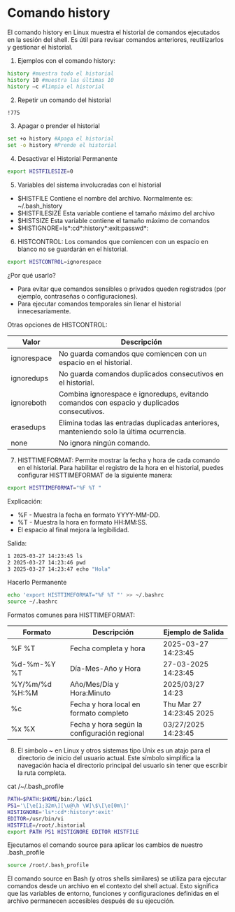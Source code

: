 # Comando history

El comando history en Linux muestra el historial de comandos ejecutados en la sesión del shell. Es útil para revisar comandos anteriores, reutilizarlos y gestionar el historial.

1. Ejemplos con el comando history:

```bash
history #muestra todo el historial
history 10 #muestra las últimas 10
history –c #limpia el historial
```

2. Repetir un comando del historial

```bash
!775
```

3. Apagar o prender el historial

```bash
set +o history #Apaga el historial
set -o history #Prende el historial
```

4. Desactivar el Historial Permanente

```bash
export HISTFILESIZE=0
```

5. Variables del sistema involucradas con el historial

- $HISTFILE Contiene el nombre del archivo. Normalmente es: ~/.bash_history
- $HISTFILESIZE Esta variable contiene el tamaño máximo del archivo
- $HISTSIZE Esta variable contiene el tamaño máximo de comandos
- $HISTIGNORE=ls*:cd*:history*:exit:passwd*:

6. HISTCONTROL: Los comandos que comiencen con un espacio en blanco no se guardarán en el historial.

```bash
export HISTCONTROL=ignorespace
```

¿Por qué usarlo?

- Para evitar que comandos sensibles o privados queden registrados (por ejemplo, contraseñas o configuraciones).
- Para ejecutar comandos temporales sin llenar el historial innecesariamente.

Otras opciones de HISTCONTROL:

| Valor       | Descripción                                                                                |
| ----------- | ------------------------------------------------------------------------------------------ |
| ignorespace | No guarda comandos que comiencen con un espacio en el historial.                           |
| ignoredups  | No guarda comandos duplicados consecutivos en el historial.                                |
| ignoreboth  | Combina ignorespace e ignoredups, evitando comandos con espacio y duplicados consecutivos. |
| erasedups   | Elimina todas las entradas duplicadas anteriores, manteniendo solo la última ocurrencia.   |
| none        | No ignora ningún comando.                                                                  |

7. HISTTIMEFORMAT: Permite mostrar la fecha y hora de cada comando en el historial.
   Para habilitar el registro de la hora en el historial, puedes configurar HISTTIMEFORMAT de la siguiente manera:

```bash
export HISTTIMEFORMAT="%F %T "
```

Explicación:

- %F - Muestra la fecha en formato YYYY-MM-DD.
- %T - Muestra la hora en formato HH:MM:SS.
- El espacio al final mejora la legibilidad.

Salida:

```bash
1 2025-03-27 14:23:45 ls
2 2025-03-27 14:23:46 pwd
3 2025-03-27 14:23:47 echo "Hola"
```

Hacerlo Permanente

```bash
echo 'export HISTTIMEFORMAT="%F %T "' >> ~/.bashrc
source ~/.bashrc
```

Formatos comunes para HISTTIMEFORMAT:

| Formato        | Descripción                                  | Ejemplo de Salida        |
| -------------- | -------------------------------------------- | ------------------------ |
| %F %T          | Fecha completa y hora                        | 2025-03-27 14:23:45      |
| %d-%m-%Y %T    | Día-Mes-Año y Hora                           | 27-03-2025 14:23:45      |
| %Y/%m/%d %H:%M | Año/Mes/Día y Hora:Minuto                    | 2025/03/27 14:23         |
| %c             | Fecha y hora local en formato completo       | Thu Mar 27 14:23:45 2025 |
| %x %X          | Fecha y hora según la configuración regional | 03/27/2025 14:23:45      |

8. El símbolo ~ en Linux y otros sistemas tipo Unix es un atajo para el directorio de inicio del usuario actual. Este símbolo simplifica la navegación hacia el directorio principal del usuario sin tener que escribir la ruta completa.

cat /~/.bash_profile

```bash
PATH=$PATH:$HOME/bin:/lpic1
PS1='\[\e[1;32m\][\u@\h \W]\$\[\e[0m\]'
HISTIGNORE='ls*:cd*:history*:exit'
EDITOR=/usr/bin/vi
HISTFILE=/root/.historial
export PATH PS1 HISTIGNORE EDITOR HISTFILE
```

Ejecutamos el comando source para aplicar los cambios de nuestro .bash_profile

```bash
source /root/.bash_profile
```

El comando source en Bash (y otros shells similares) se utiliza para ejecutar comandos desde un archivo en el contexto del shell actual. Esto significa que las variables de entorno, funciones y configuraciones definidas en el archivo permanecen accesibles después de su ejecución.
